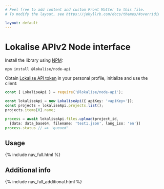```yaml
---
# Feel free to add content and custom Front Matter to this file.
# To modify the layout, see https://jekyllrb.com/docs/themes/#overriding-theme-defaults

layout: default
---
```


# Lokalise APIv2 Node interface

Install the library using [NPM](https://npmjs.com/):

    npm install @lokalise/node-api

Obtain [Lokalise API token](https://docs.lokalise.com/en/articles/1929556-api-tokens) in your personal profile, initialize and use the client:

```ts
const { LokaliseApi } = require('@lokalise/node-api');

const lokaliseApi = new LokaliseApi({ apiKey: '<apiKey>'});
const projects = lokaliseApi.projects.list();
projects.items[0].name;

process = await lokaliseApi.files.upload(project_id,
  {data: data_base64, filename: 'test1.json', lang_iso: 'en'})
process.status // => 'queued'
```

## Usage

<nav class="index">
  {% include nav_full.html %}
</nav>

## Additional info

<nav class="index">
  {% include nav_full_additional.html %}
</nav>
